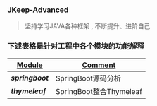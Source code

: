 ### JKeep-Advanced
> 坚持学习JAVA各种框架 , 不断提升、进阶自己

### 下述表格是针对工程中各个模块的功能解释

| <u>**Module**</u> | <u>**Comment**</u> |
|---|---|
| ***springboot*** | SpringBoot源码分析 |
| ***thymeleaf*** | SpringBoot整合Thymeleaf |


